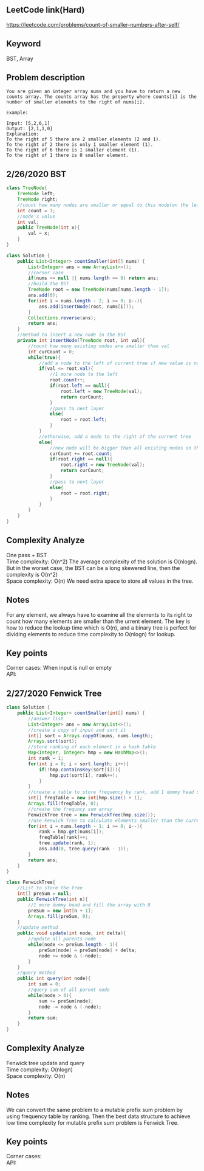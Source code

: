 ## LeetCode link(Hard)
https://leetcode.com/problems/count-of-smaller-numbers-after-self/

## Keyword
BST, Array

## Problem description
```
You are given an integer array nums and you have to return a new counts array. The counts array has the property where counts[i] is the number of smaller elements to the right of nums[i].

Example:

Input: [5,2,6,1]
Output: [2,1,1,0] 
Explanation:
To the right of 5 there are 2 smaller elements (2 and 1).
To the right of 2 there is only 1 smaller element (1).
To the right of 6 there is 1 smaller element (1).
To the right of 1 there is 0 smaller element.
```
## 2/26/2020 BST

```java
class TreeNode{
    TreeNode left;
    TreeNode right;
    //count how many nodes are smaller or equal to this node(on the left side of the BST)
    int count = 1;
    //node's value
    int val;
    public TreeNode(int x){
        val = x;
    }
}

class Solution {
    public List<Integer> countSmaller(int[] nums) {
        List<Integer> ans = new ArrayList<>();
        //corner case
        if(nums == null || nums.length == 0) return ans;
        //build the BST
        TreeNode root = new TreeNode(nums[nums.length - 1]);
        ans.add(0);
        for(int i = nums.length - 2; i >= 0; i--){
            ans.add(insertNode(root, nums[i]));
        }
        Collections.reverse(ans);
        return ans;
    }
    //method to insert a new node in the BST
    private int insertNode(TreeNode root, int val){
        //count how many existing nodes are smaller than val
        int curCount = 0;
        while(true){
            //add a node to the left of current tree if new value is not bigger than existing node value
            if(val <= root.val){
                //1 more node to the left
                root.count++;
                if(root.left == null){
                    root.left = new TreeNode(val);
                    return curCount;
                }
                //pass to next layer
                else{
                    root = root.left;
                }
            }
            //otherwise, add a node to the right of the current tree
            else{
                //new node will be bigger than all existing nodes on the left
                curCount += root.count;
                if(root.right == null){
                    root.right = new TreeNode(val);
                    return curCount;
                }
                //pass to next layer
                else{
                    root = root.right;
                }
            }
        }
    }
}
```

## Complexity Analyze
One pass + BST\
Time complexity: O(n^2) The average complexity of the solution is O(nlogn). But in the worset case, the BST can be a long skewered line, then the complexity is O(n^2)\
Space complexity: O(n) We need extra space to store all values in the tree.

## Notes
For any element, we always have to examine all the elements to its right to count how many elements are smaller than the urrent element. The key is how to reduce the lookup time which is O(n), and a binary tree is perfect for dividing elements to reduce time complexity to O(nlogn) for lookup.

## Key points
Corner cases: When input is null or empty\
API:

## 2/27/2020 Fenwick Tree

```java
class Solution {
    public List<Integer> countSmaller(int[] nums) {
        //answer list
        List<Integer> ans = new ArrayList<>();
        //create a copy of input and sort it
        int[] sort = Arrays.copyOf(nums, nums.length);
        Arrays.sort(sort);
        //store ranking of each element in a hash table
        Map<Integer, Integer> hmp = new HashMap<>();
        int rank = 1;
        for(int i = 0; i < sort.length; i++){
            if(!hmp.containsKey(sort[i])){
                hmp.put(sort[i], rank++);
            }
        }
        //create a table to store frequency by rank, add 1 dummy head so query don't go out of range
        int[] freqTable = new int[hmp.size() + 1];
        Arrays.fill(freqTable, 0);
        //create the frequncy sum array
        FenwickTree tree = new FenwickTree(hmp.size());
        //use Fenwick Tree to calculate elements smaller than the current index on the right 
        for(int i = nums.length - 1; i >= 0; i--){
            rank = hmp.get(nums[i]);
            freqTable[rank]++;
            tree.update(rank, 1);
            ans.add(0, tree.query(rank - 1));
        }
        return ans;
    }
}

class FenwickTree{
    //List to store the tree
    int[] preSum = null;
    public FenwickTree(int n){
        //1 more dummy head and fill the array with 0
        preSum = new int[n + 1];
        Arrays.fill(preSum, 0);
    }
    //update method
    public void update(int node, int delta){
        //update all parents node
        while(node <= preSum.length - 1){
            preSum[node] = preSum[node] + delta;
            node += node & (-node);
        }
    }
    //query method
    public int query(int node){
        int sum = 0;
        //query sum of all parent node
        while(node > 0){
            sum += preSum[node];
            node -= node & (-node);
        }
        return sum;
    }
}
```

## Complexity Analyze
Fenwick tree update and query\
Time complexity: O(nlogn)\
Space complexity: O(n)

## Notes
We can convert the same problem to a mutable prefix sum problem by using frequency table by ranking. Then the best data structure to achieve low time complexity for mutable prefix sum problem is Fenwick Tree.

## Key points
Corner cases: \
API: 